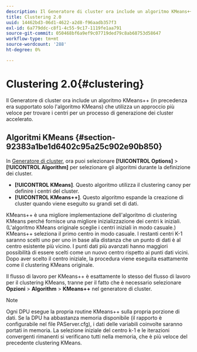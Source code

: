 ```yaml
---
description: Il Generatore di cluster ora include un algoritmo KMeans++ (in precedenza era supportato solo l'algoritmo KMeans) che utilizza un approccio più veloce per trovare i centri per un processo di generazione dei cluster accelerato.
title: Clustering 2.0
uuid: 14462bd3-06d1-4622-a2d8-f96aadb357f3
exl-id: 6a779ddc-c8f1-4c55-9c17-1119fe1aa791
source-git-commit: 050468bf6a9ef9c07719ded79c8ab68753d58647
workflow-type: tm+mt
source-wordcount: '288'
ht-degree: 0%

---
```


# Clustering 2.0{#clustering}

Il Generatore di cluster ora include un algoritmo KMeans++ (in precedenza era supportato solo l&#39;algoritmo KMeans) che utilizza un approccio più veloce per trovare i centri per un processo di generazione dei cluster accelerato.

## Algoritmi KMeans {#section-92383a1be1d6402c95a25c902e90b850}

In [Generatore di cluster](https://experienceleague.adobe.com/docs/data-workbench/using/client/analysis-visualizations/visitor-cluster/c-visitor-cluster.html?lang=en), ora puoi selezionare **[!UICONTROL Options]** > **[!UICONTROL Algorithm]** per selezionare gli algoritmi durante la definizione dei cluster.

* **[!UICONTROL KMeans]**. Questo algoritmo utilizza il clustering canoy per definire i centri del cluster.
* **[!UICONTROL KMeans++]**. Questo algoritmo espande la creazione di cluster quando viene eseguito su grandi set di dati.

<!-- <a id="section_8193A6D60C5540BB985085BE670B4544"></a> -->

KMeans++ è una migliore implementazione dell&#39;algoritmo di clustering KMeans perché fornisce una migliore inizializzazione dei centri k iniziali. (L&#39;algoritmo KMeans originale sceglie i centri iniziali in modo casuale.) KMeans++ seleziona il primo centro in modo casuale. I restanti centri K-1 saranno scelti uno per uno in base alla distanza che un punto di dati è al centro esistente più vicino. I punti dati più avanzati hanno maggiori possibilità di essere scelti come un nuovo centro rispetto ai punti dati vicini. Dopo aver scelto il centro iniziale, la procedura viene eseguita esattamente come il clustering KMeans originale.

Il flusso di lavoro per KMeans++ è esattamente lo stesso del flusso di lavoro per il clustering KMeans, tranne per il fatto che è necessario selezionare **Opzioni** > **Algorithm** > **KMeans++** nel generatore di cluster.

>[!NOTE]
>
>Ogni DPU esegue la propria routine KMeans++ sulla propria porzione di dati. Se la DPU ha abbastanza memoria disponibile (il rapporto è configurabile nel file PAServer.cfg), i dati delle variabili coinvolte saranno portati in memoria. La selezione iniziale del centro k-1 e le iterazioni convergenti rimanenti si verificano tutti nella memoria, che è più veloce del precedente clustering KMeans.

